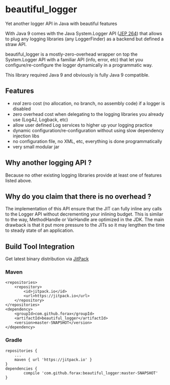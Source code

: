 # beautiful_logger
Yet another logger API in Java with beautiful features

With Java 9 comes with the Java System.Logger API ([JEP 264](http://openjdk.java.net/jeps/264))
that allows to plug any logging libraries (any LoggerFinder) as a backend but defined a straw API.

beautiful_logger is a mostly-zero-overhead wrapper on top the System.Logger API with a familiar API (info, error, etc)
that let you configure/re-configure the logger dynamically in a programmatic way.

This library required Java 9 and obviously is fully Java 9 compatible.


## Features
- *real* zero cost (no allocation, no branch, no assembly code) if a logger is disabled
- zero overhead cost when delegating to the logging libraries you already use (Log4J, Logback, etc)
- allow user defined Log services to higher up your logging practice
- dynamic configuration/re-configuration without using slow dependency injection libs
- no configuration file, no XML, etc, everything is done programmatically
- very small modular jar


## Why another logging API ?

Because no other existing logging libraries provide at least one of features listed above. 


## Why do you claim that there is no overhead ?

The implementation of this API ensure that the JIT can fully inline any calls to the Logger API without decrementing your inlining budget.
This is similar to the way, MethodHandle or VarHandle are optimized in the JDK.
The main drawback is that it put more pressure to the JITs so it may lengthen the time to steady state of an application.


## Build Tool Integration

Get latest binary distribution via [JitPack](https://jitpack.io/#forax/beautiful_logger) 


### Maven

    <repositories>
        <repository>
            <id>jitpack.io</id>
            <url>https://jitpack.io</url>
        </repository>
    </repositories>
    <dependency>
        <groupId>com.github.forax</groupId>
        <artifactId>beautiful_logger</artifactId>
        <version>master-SNAPSHOT</version>
    </dependency>


### Gradle

    repositories {
        ...
        maven { url 'https://jitpack.io' }
    }
    dependencies {
            compile 'com.github.forax:beautiful_logger:master-SNAPSHOT'
    }
